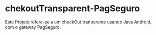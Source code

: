 # chekoutTransparent-PagSeguro
Este Projeto refere-se a um checkOut tranparente usando Java Android, com o gateway PagSeguro.
